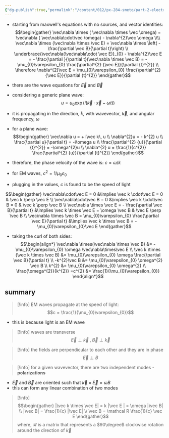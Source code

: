 ```yaml
---
{"dg-publish":true,"permalink":"/content/012/px-284-smeto/part-2-electromagnetic-theory/p-em-waves/px-284-p1-introduction-to-em-waves/","noteIcon":"1","created":"2025-08-27T13:15:25.156+01:00","updated":"2025-02-23T13:23:57.000+00:00"}
---
```


- starting from maxwell's equations with no sources, and vector identities:
$$\begin{gather} 
\vec\nabla \times ( \vec\nabla \times \vec \omega) = \vec\nabla ( \vec\nabla\cdot\vec \omega) - \nabla^{2}\vec \omega \\\\
\vec\nabla \times (\vec\nabla \times \vec E) = \vec\nabla \times \left( - \frac{\partial  \vec B}{\partial t}\right) \\
\underbrace{\vec\nabla(\vec\nabla\cdot \vec E)}_{0} - \nabla^{2}\vec E = - \frac{\partial  }{\partial t}(\vec\nabla \times \vec B) = - \mu_{0}\varepsilon_{0} \frac{\partial^{2} {\vec E}}{\partial {t}^{2}} \\
\therefore \nabla^{2}\vec E = \mu_{0}\varepsilon_{0} \frac{\partial^{2} {\vec E}}{\partial {t}^{2}}
\end{gather}$$
- there are the wave equations for $\vec E$ and $\vec B$

- considering a generic plane wave:
$$u = u_{0} \exp(i(\vec k \cdot \vec x - \omega t))$$
- it is propagating in the direction, $\hat k$, with wavevector, $\vec k$, and angular frequency, $\omega$
- for a plane wave:
$$\begin{gather}
\vec\nabla u = + i\vec k\, u \\
\nabla^{2}u = - k^{2} u \\
\frac{\partial u}{\partial t} = -i\omega u \\
\frac{\partial^{2} {u}}{\partial {t}^{2}} = -\omega^{2}u \\
\nabla^{2} u = \frac{1}{c^{2}} \frac{\partial^{2} {u}}{\partial {t}^{2}}
\end{gather}$$
- therefore, the phase velocity of the wave is: $c = \omega/k$

- for EM waves, $c^{2} = 1/\mu_{0}\varepsilon_0$
- plugging in the values, $c$ is found to be the speed of light

$$\begin{gather}
\vec\nabla\cdot\vec E = 0 &\implies \vec k \cdot\vec E = 0 & \vec k \perp \vec E \\
\vec\nabla\cdot\vec B = 0 &\implies \vec k \cdot\vec B = 0 & \vec k \perp \vec B \\
\vec\nabla \times \vec E = - \frac{\partial \vec B}{\partial t} &\implies \vec k \times \vec E = \omega \vec B & \vec E \perp \vec B \\
\vec\nabla \times \vec B = \mu_{0}\varepsilon_{0} \frac{\partial \vec E}{\partial t} &\implies \vec k \times \vec B = -\mu_{0}\varepsilon_{0}\vec E
\end{gather}$$
- taking the curl of both sides:
$$\begin{align*}
\vec\nabla \times(\vec\nabla \times \vec B) &= - \mu_{0}\varepsilon_{0} \omega \vec\nabla\times\vec E \\
\vec k \times (\vec k \times \vec B) &= \mu_{0}\varepsilon_{0} \omega \frac{\partial \vec B}{\partial t} \\
 -k^{2}\vec B &= \mu_{0}\varepsilon_{0} \omega^{2} \vec B \\
k^{2} &= \mu_{0}\varepsilon_{0} \omega^{2} \\
\frac{\omega^{2}}{k^{2}} =c^{2} &= \frac{1}{\mu_{0}\varepsilon_{0}}
\end{align*}$$

## summary
>[!info] EM waves propagate at the speed of light:
$$c = \frac{1}{\mu_{0}\varepsilon_{0}}$$

- this is because light is an EM wave

>[!info] waves are transverse
>$$\vec E \perp \vec k \;,\; \vec B \perp \vec k$$

>[!info] the fields are perpendicular to each other and they are in phase
>$$\vec E \perp B$$

>[!info] for a given wavevector, there are two independent modes - **polarizations**

- $\vec E$ and $\vec B$ are oriented such that $\vec k \times \vec E = \omega B$
- this can form any linear combination of two modes

>[!info] 
>$$\begin{gather}
>|\vec k \times \vec E| = k |\vec E | = \omega |\vec B| \\ 
>|\vec B| = \frac{1}{c} |\vec E| \\
>\vec B = \mathcal R \frac{1}{c} \vec E
>\end{gather}$$
>where, $\mathcal R$ is a matrix that represents a $90\degree$ clockwise rotation around the direction of $\vec k$


